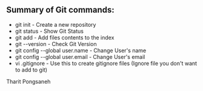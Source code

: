 ## Summary of Git commands:

* git init - Create a new repository
* git status - Show Git Status
* git add - Add files contents to the index
* git --version - Check Git Version
* git config --global user.name - Change User's name
* git config --global user.email - Change User's email
* vi .gitignore - Use this to create gitignore files (Ignore file you don't want to add to git) 




Tharit Pongsaneh

